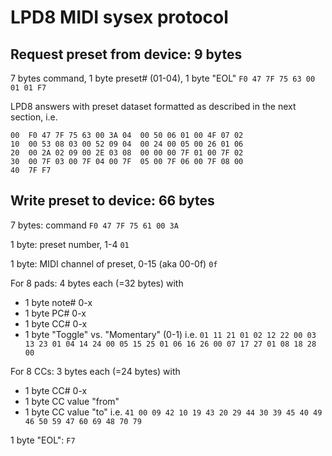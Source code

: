 # LPD8 MIDI sysex protocol

## Request preset from device: 9 bytes

7 bytes command, 1 byte preset# (01-04), 1 byte "EOL"
`F0 47 7F 75 63 00 01 01 F7`

LPD8 answers with preset dataset formatted as described in the next section, i.e.

```
00  F0 47 7F 75 63 00 3A 04  00 50 06 01 00 4F 07 02
10  00 53 08 03 00 52 09 04  00 24 00 05 00 26 01 06
20  00 2A 02 09 00 2E 03 08  00 00 00 7F 01 00 7F 02
30  00 7F 03 00 7F 04 00 7F  05 00 7F 06 00 7F 08 00
40  7F F7
```

## Write preset to device: 66 bytes

7 bytes: command
`F0 47 7F 75 61 00 3A`

1 byte: preset number, 1-4
`01`

1 byte: MIDI channel of preset, 0-15 (aka 00-0f)
`0f`

For 8 pads: 4 bytes each (=32 bytes) with 
 - 1 byte note# 0-x
 - 1 byte PC# 0-x
 - 1 byte CC# 0-x
 - 1 byte "Toggle" vs. "Momentary" (0-1)
i.e.
`01 11 21 01 02 12 22 00 03 13 23 01 04 14 24 00 05 15 25 01 06 16 26 00 07 17 27 01 08 18 28 00`

For 8 CCs: 3 bytes each (=24 bytes) with
 - 1 byte CC# 0-x
 - 1 byte CC value "from"
 - 1 byte CC value "to"
i.e.
`41 00 09 42 10 19 43 20 29 44 30 39 45 40 49 46 50 59 47 60 69 48 70 79`

1 byte "EOL":
`F7`
